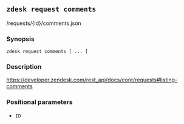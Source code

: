 ## `zdesk request comments`

/requests/{id}/comments.json

### Synopsis

    zdesk request comments [ ... ]

### Description

https://developer.zendesk.com/rest_api/docs/core/requests#listing-comments

### Positional parameters

* `ID`

